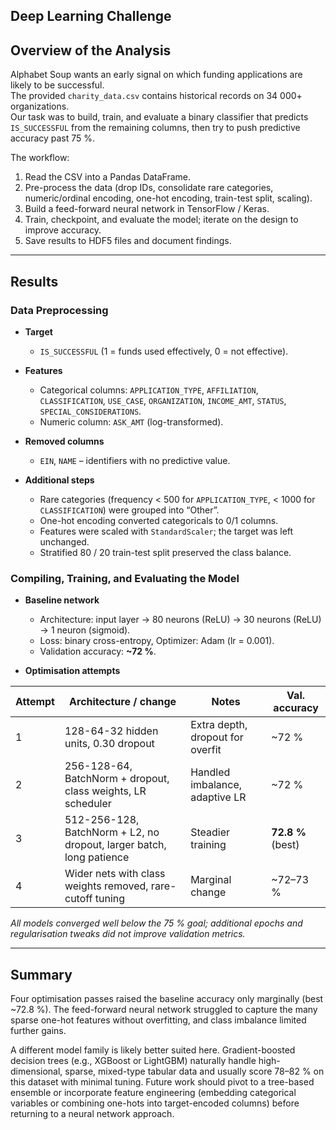 ## Deep Learning Challenge

## Overview of the Analysis

Alphabet Soup wants an early signal on which funding applications are likely to be successful.  
The provided `charity_data.csv` contains historical records on 34 000+ organizations.  
Our task was to build, train, and evaluate a binary classifier that predicts `IS_SUCCESSFUL` from the remaining columns, then try to push predictive accuracy past 75 %.

The workflow:

1. Read the CSV into a Pandas DataFrame.  
2. Pre-process the data (drop IDs, consolidate rare categories, numeric/ordinal encoding, one-hot encoding, train-test split, scaling).  
3. Build a feed-forward neural network in TensorFlow / Keras.  
4. Train, checkpoint, and evaluate the model; iterate on the design to improve accuracy.  
5. Save results to HDF5 files and document findings.

---

## Results

### Data Preprocessing

* **Target**  
  * `IS_SUCCESSFUL` (1 = funds used effectively, 0 = not effective).

* **Features**  
  * Categorical columns: `APPLICATION_TYPE`, `AFFILIATION`, `CLASSIFICATION`, `USE_CASE`, `ORGANIZATION`, `INCOME_AMT`, `STATUS`, `SPECIAL_CONSIDERATIONS`.  
  * Numeric column: `ASK_AMT` (log-transformed).

* **Removed columns**  
  * `EIN`, `NAME` – identifiers with no predictive value.

* **Additional steps**  
  * Rare categories (frequency < 500 for `APPLICATION_TYPE`, < 1000 for `CLASSIFICATION`) were grouped into “Other”.  
  * One-hot encoding converted categoricals to 0/1 columns.  
  * Features were scaled with `StandardScaler`; the target was left unchanged.  
  * Stratified 80 / 20 train-test split preserved the class balance.

### Compiling, Training, and Evaluating the Model

* **Baseline network**  
  * Architecture: input layer → 80 neurons (ReLU) → 30 neurons (ReLU) → 1 neuron (sigmoid).  
  * Loss: binary cross-entropy, Optimizer: Adam (lr = 0.001).  
  * Validation accuracy: **~72 %**.

* **Optimisation attempts**

| Attempt | Architecture / change | Notes | Val. accuracy |
|---------|-----------------------|-------|---------------|
| 1 | 128-64-32 hidden units, 0.30 dropout | Extra depth, dropout for overfit | ~72 % |
| 2 | 256-128-64, BatchNorm + dropout, class weights, LR scheduler | Handled imbalance, adaptive LR | ~72 % |
| 3 | 512-256-128, BatchNorm + L2, no dropout, larger batch, long patience | Steadier training | **72.8 %** (best) |
| 4 | Wider nets with class weights removed, rare-cutoff tuning | Marginal change | ~72–73 % |

*All models converged well below the 75 % goal; additional epochs and regularisation tweaks did not improve validation metrics.*

---

## Summary

Four optimisation passes raised the baseline accuracy only marginally (best ~72.8 %).  The feed-forward neural network struggled to capture the many sparse one-hot features without overfitting, and class imbalance limited further gains.  

A different model family is likely better suited here.  Gradient-boosted decision trees (e.g., XGBoost or LightGBM) naturally handle high-dimensional, sparse, mixed-type tabular data and usually score 78–82 % on this dataset with minimal tuning.  Future work should pivot to a tree-based ensemble or incorporate feature engineering (embedding categorical variables or combining one-hots into target-encoded columns) before returning to a neural network approach.

